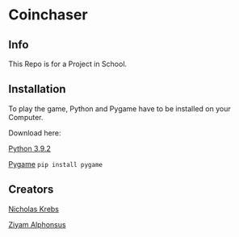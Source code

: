 # Coinchaser
## Info
This Repo is for a Project in School.



## Installation
To play the game, Python and Pygame have to be installed on your Computer.

Download here:

[Python 3.9.2](https://www.python.org/ftp/python/3.9.2/python-3.9.2-amd64.exe)

[Pygame](https://www.pygame.org/news) `pip install pygame`



## Creators
[Nicholas Krebs](https://github.com/chraebsli)

[Ziyam Alphonsus](https://github.com/ZiyamOnGithub)

